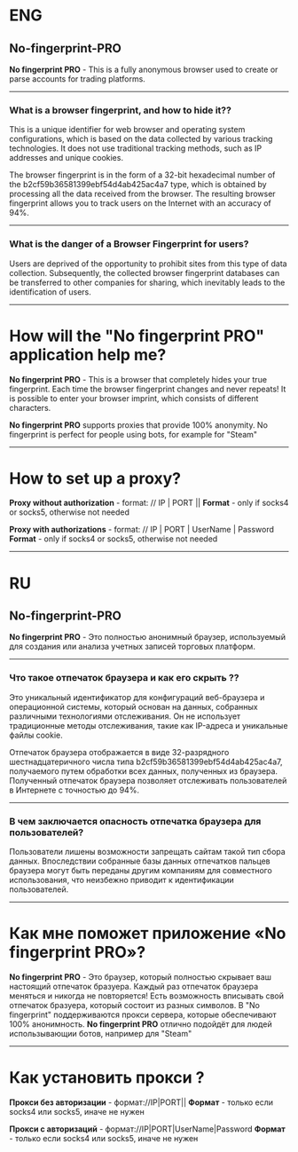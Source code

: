 # ENG
## No-fingerprint-PRO
**No fingerprint PRO** - This is a fully anonymous browser used to create or parse accounts for trading platforms.
___
### What is a browser fingerprint, and how to hide it??
This is a unique identifier for web browser and operating system configurations, which is based on the data collected by various tracking technologies. It does not use traditional tracking methods, such as IP addresses and unique cookies.

The browser fingerprint is in the form of a 32-bit hexadecimal number of the b2cf59b36581399ebf54d4ab425ac4a7 type, which is obtained by processing all the data received from the browser. The resulting browser fingerprint allows you to track users on the Internet with an accuracy of 94%.
___
### What is the danger of a Browser Fingerprint for users?
Users are deprived of the opportunity to prohibit sites from this type of data collection. Subsequently, the collected browser fingerprint databases can be transferred to other companies for sharing, which inevitably leads to the identification of users.
____
# How will the "No fingerprint PRO" application help me?
**No fingerprint PRO** - This is a browser that completely hides your true fingerprint. Each time the browser fingerprint changes and never repeats! It is possible to enter your browser imprint, which consists of different characters. 

**No fingerprint PRO** supports proxies that provide 100% anonymity. No fingerprint is perfect for people using bots, for example for "Steam"
____
# How to set up a proxy?
**Proxy without authorization** - format: // IP | PORT ||
**Format** - only if socks4 or socks5, otherwise not needed

**Proxy with authorizations** - format: // IP | PORT | UserName | Password
**Format** - only if socks4 or socks5, otherwise not needed
___
# RU
## No-fingerprint-PRO
**No fingerprint PRO** - Это полностью анонимный браузер, используемый для создания или анализа учетных записей торговых платформ.
___
### Что такое отпечаток браузера и как его скрыть ??
Это уникальный идентификатор для конфигураций веб-браузера и операционной системы, который основан на данных, собранных различными технологиями отслеживания. Он не использует традиционные методы отслеживания, такие как IP-адреса и уникальные файлы cookie.

Отпечаток браузера отображается в виде 32-разрядного шестнадцатеричного числа типа b2cf59b36581399ebf54d4ab425ac4a7, получаемого путем обработки всех данных, полученных из браузера. Полученный отпечаток браузера позволяет отслеживать пользователей в Интернете с точностью до 94%.
___
### В чем заключается опасность отпечатка браузера для пользователей?
Пользователи лишены возможности запрещать сайтам такой тип сбора данных. Впоследствии собранные базы данных отпечатков пальцев браузера могут быть переданы другим компаниям для совместного использования, что неизбежно приводит к идентификации пользователей.
____
# Как мне поможет приложение «No fingerprint PRO»?
**No fingerprint PRO** - Это браузер, который полностью скрывает ваш настоящий отпечаток бразуера. Каждый раз отпечаток браузера меняться и никогда не повторяется! Есть возможность вписывать свой отпечаток бразуера, который состоит из разных символов. В "No fingerprint" поддерживаются прокси сервера, которые обеспечивают 100% анонимность. **No fingerprint PRO** отлично подойдёт для людей использывающии ботов, например для "Steam"  
____
# Как установить прокси ?
**Прокси без авторизации** - формат://IP|PORT||
**Формат** - только если socks4 или socks5, иначе не нужен

**Прокси c авторизаций** - формат://IP|PORT|UserName|Password
**Формат** - только если socks4 или socks5, иначе не нужен
